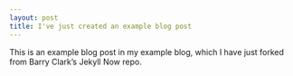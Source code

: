 ```yaml
---
layout: post
title: I've just created an example blog post
---
```


This is an example blog post in my example blog, which I have just forked from Barry Clark’s Jekyll Now repo.
